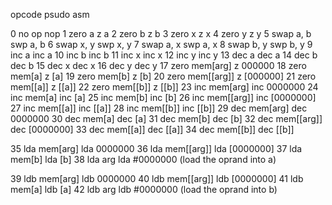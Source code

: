 opcode  psudo           asm

0       no op           nop
1       zero a          z a
2       zero b          z b
3       zero x          z x
4       zero y          z y
5       swap a, b       swp a, b
6       swap x, y       swp x, y
7       swap a, x       swp a, x
8       swap b, y       swp b, y
9       inc a           inc a
10      inc b           inc b
11      inc x           inc x
12      inc y           inc y
13      dec a           dec a
14      dec b           dec b
15      dec x           dec x
16      dec y           dec y
17      zero mem[arg]   z 000000
18      zero mem[a]     z [a]
19      zero mem[b]     z [b]
20      zero mem[[arg]] z [000000]
21      zero mem[[a]]   z [[a]]
22      zero mem[[b]]   z [[b]]
23      inc mem[arg]    inc 0000000
24      inc mem[a]      inc [a]
25      inc mem[b]      inc [b]
26      inc mem[[arg]]  inc [0000000]
27      inc mem[[a]]    inc [[a]]
28      inc mem[[b]]    inc [[b]]
29      dec mem[arg]    dec 0000000
30      dec mem[a]      dec [a]
31      dec mem[b]      dec [b]
32      dec mem[[arg]]  dec [0000000]
33      dec mem[[a]]    dec [[a]]
34      dec mem[[b]]    dec [[b]]

35      lda mem[arg]    lda 0000000
36      lda mem[[arg]]  lda [0000000]
37      lda mem[b]      lda [b]
38      lda arg         lda #0000000  (load the oprand into a)

39      ldb mem[arg]    ldb 0000000
40      ldb mem[[arg]]  ldb [0000000]
41      ldb mem[a]      ldb [a]
42      ldb arg         ldb #0000000  (load the oprand into b)